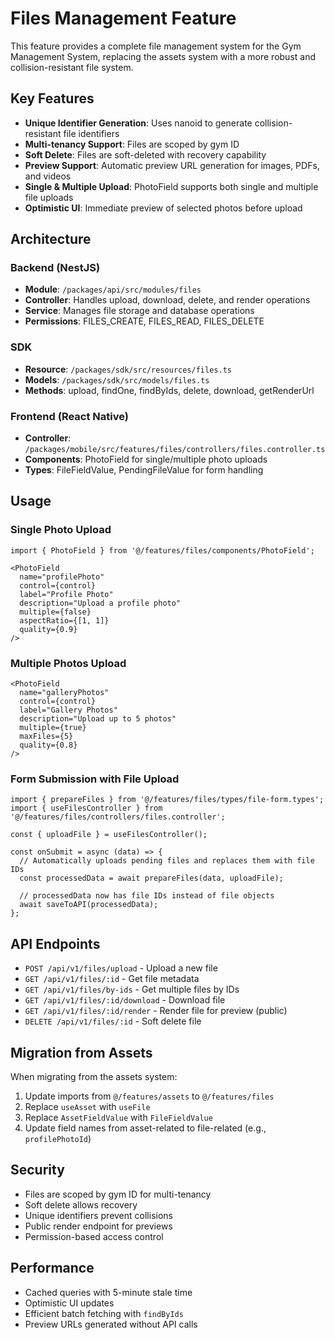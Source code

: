 # Files Management Feature

This feature provides a complete file management system for the Gym Management System, replacing the assets system with a more robust and collision-resistant file system.

## Key Features

- **Unique Identifier Generation**: Uses nanoid to generate collision-resistant file identifiers
- **Multi-tenancy Support**: Files are scoped by gym ID
- **Soft Delete**: Files are soft-deleted with recovery capability
- **Preview Support**: Automatic preview URL generation for images, PDFs, and videos
- **Single & Multiple Upload**: PhotoField supports both single and multiple file uploads
- **Optimistic UI**: Immediate preview of selected photos before upload

## Architecture

### Backend (NestJS)

- **Module**: `/packages/api/src/modules/files`
- **Controller**: Handles upload, download, delete, and render operations
- **Service**: Manages file storage and database operations
- **Permissions**: FILES_CREATE, FILES_READ, FILES_DELETE

### SDK

- **Resource**: `/packages/sdk/src/resources/files.ts`
- **Models**: `/packages/sdk/src/models/files.ts`
- **Methods**: upload, findOne, findByIds, delete, download, getRenderUrl

### Frontend (React Native)

- **Controller**: `/packages/mobile/src/features/files/controllers/files.controller.ts`
- **Components**: PhotoField for single/multiple photo uploads
- **Types**: FileFieldValue, PendingFileValue for form handling

## Usage

### Single Photo Upload

```tsx
import { PhotoField } from '@/features/files/components/PhotoField';

<PhotoField
  name="profilePhoto"
  control={control}
  label="Profile Photo"
  description="Upload a profile photo"
  multiple={false}
  aspectRatio={[1, 1]}
  quality={0.9}
/>
```

### Multiple Photos Upload

```tsx
<PhotoField
  name="galleryPhotos"
  control={control}
  label="Gallery Photos"
  description="Upload up to 5 photos"
  multiple={true}
  maxFiles={5}
  quality={0.8}
/>
```

### Form Submission with File Upload

```tsx
import { prepareFiles } from '@/features/files/types/file-form.types';
import { useFilesController } from '@/features/files/controllers/files.controller';

const { uploadFile } = useFilesController();

const onSubmit = async (data) => {
  // Automatically uploads pending files and replaces them with file IDs
  const processedData = await prepareFiles(data, uploadFile);
  
  // processedData now has file IDs instead of file objects
  await saveToAPI(processedData);
};
```

## API Endpoints

- `POST /api/v1/files/upload` - Upload a new file
- `GET /api/v1/files/:id` - Get file metadata
- `GET /api/v1/files/by-ids` - Get multiple files by IDs
- `GET /api/v1/files/:id/download` - Download file
- `GET /api/v1/files/:id/render` - Render file for preview (public)
- `DELETE /api/v1/files/:id` - Soft delete file

## Migration from Assets

When migrating from the assets system:

1. Update imports from `@/features/assets` to `@/features/files`
2. Replace `useAsset` with `useFile`
3. Replace `AssetFieldValue` with `FileFieldValue`
4. Update field names from asset-related to file-related (e.g., `profilePhotoId`)

## Security

- Files are scoped by gym ID for multi-tenancy
- Soft delete allows recovery
- Unique identifiers prevent collisions
- Public render endpoint for previews
- Permission-based access control

## Performance

- Cached queries with 5-minute stale time
- Optimistic UI updates
- Efficient batch fetching with `findByIds`
- Preview URLs generated without API calls